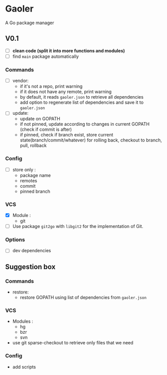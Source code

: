 # Gaoler

A Go package manager

## V0.1

* [ ] **clean code (split it into more functions and modules)**
* [ ] find `main` package automatically

### Commands

- [ ] vendor:
  - if it's not a repo, print warning
  - if it does not have any remote, print warning
  - by default, it reads `gaoler.json` to retrieve all dependencies
  - add option to regenerate list of dependencies and save it to `gaoler.json`
- [ ] update:
  - update on GOPATH
  - if not pinned, update according to changes in current GOPATH (check if commit is after)
  - if pinned, check if branch exist, store current state(branch/commit/whatever) for rolling back, checkout to branch, pull, rollback

### Config

* [ ] store only :
  - package name
  - remotes
  - commit
  - pinned branch

### VCS

* [x] Module :
  - git
* [ ] Use package `git2go` with `libgit2` for the implementation of Git.

### Options

* [ ] dev dependencies

## Suggestion box

### Commands

* restore:
  - restore GOPATH using list of dependencies from `gaoler.json`

### VCS

* Modules :
  - hg
  - bzr
  - svn
* use git sparse-checkout to retrieve only files that we need

### Config

* add scripts
